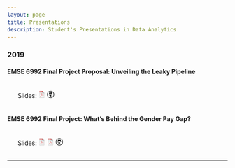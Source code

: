 ```yaml
---
layout: page
title: Presentations
description: Student's Presentations in Data Analytics
---
```



###  2019

#### EMSE 6992 Final Project Proposal: Unveiling the Leaky Pipeline
<br/>&nbsp; &nbsp; &nbsp; Slides:
[![pdf](icons16/pdf-icon.png)](https://alsilbert.github.io/Assignments/Proposal_Paper_EMSE_6992.pdf)
[![github](icons16/github-icon.png)](https://alsilbert.github.io/Assignments)<br/>
&nbsp; &nbsp; &nbsp;

#### EMSE 6992 Final Project: What’s Behind the Gender Pay Gap?
<br/>&nbsp; &nbsp; &nbsp; Slides:
[![pdf document](icons16/pdf-icon.png)]()
[![pdf presentation](icons16/pdf-icon.png)]()
[![github](icons16/github-icon.png)]()<br/>
&nbsp; &nbsp; &nbsp;

---




